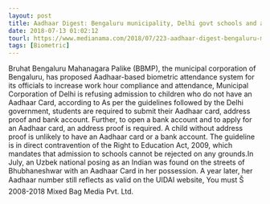 ```yaml
---
layout: post
title: Aadhaar Digest: Bengaluru municipality, Delhi govt schools and an Uzbek nationals fake Aadhaar
date: 2018-07-13 01:02:12
tourl: https://www.medianama.com/2018/07/223-aadhaar-digest-bengaluru-municipality-delhi-govt-schools-and-an-uzbek-nationals-fake-aadhaar/
tags: [Biometric]
---
```

Bruhat Bengaluru Mahanagara Palike (BBMP), the municipal corporation of Bengaluru, has proposed Aadhaar-based biometric attendance system for its officials to increase work hour compliance and attendance, Municipal Corporation of Delhi is refusing admission to children who do not have an Aadhaar Card, according to As per the guidelines followed by the Delhi government, students are required to submit their Aadhaar card, address proof and bank account. Further, to open a bank account and to apply for an Aadhaar card, an address proof is required. A child without address proof is unlikely to have an Aadhaar card or a bank account. The guideline is in direct contravention of the Right to Education Act, 2009, which mandates that admission to schools cannot be rejected on any grounds.In July, an Uzbek national posing as an Indian was found on the streets of Bhubhaneshwar with an Aadhaar Card in her possession. A year later, her Aadhaar number still reflects as valid on the UIDAI website, You must Š 2008-2018 Mixed Bag Media Pvt. Ltd.